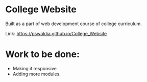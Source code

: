 # College Website 
Built as a part of web development course of college curriculum.

Link: https://pswaldia.github.io/College_Website

# Work to be done:
-  Making it responsive
-  Adding more modules.
